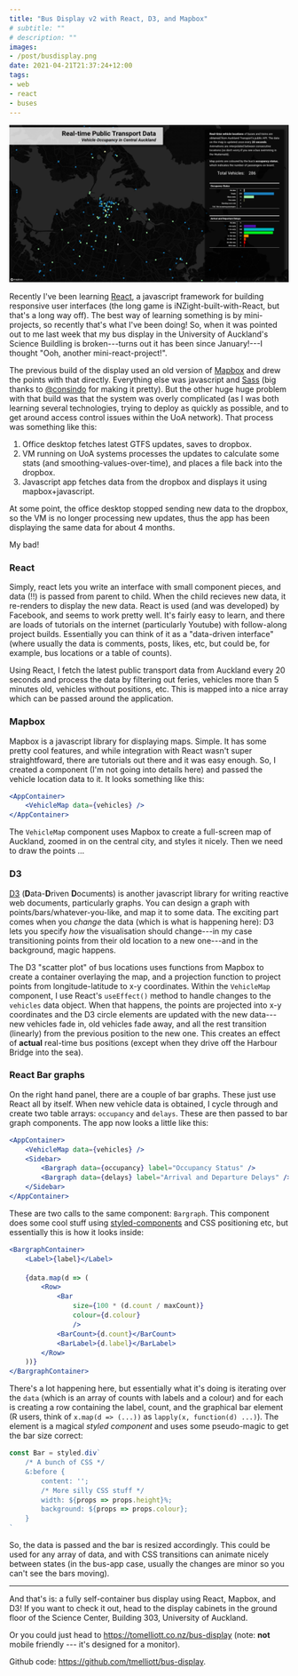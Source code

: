 ```yaml
---
title: "Bus Display v2 with React, D3, and Mapbox"
# subtitle: ""
# description: ""
images:
- /post/busdisplay.png
date: 2021-04-21T21:37:24+12:00
tags:
- web
- react
- buses
---
```


![](/post/busdisplay.png)


Recently I've been learning [React](https://reactjs.org), a javascript framework for building responsive user interfaces (the long game is iNZight-built-with-React, but that's a long way off). The best way of learning something is by mini-projects, so recently that's what I've been doing! So, when it was pointed out to me last week that my bus display in the University of Auckland's Science Buildling is broken---turns out it has been since January!---I thought "Ooh, another mini-react-project!".

The previous build of the display used an old version of [Mapbox](https://www.mapbox.com/) and drew the points with that directly. Everything else was javascript and [Sass](https://sass-lang.com/) (big thanks to [@consindo](https://twitter.com/consindo) for making it pretty). But the other huge huge problem with that build was that the system was overly complicated (as I was both learning several technologies, trying to deploy as quickly as possible, and to get around access control issues within the UoA network). That process was something like this:

1. Office desktop fetches latest GTFS updates, saves to dropbox.
2. VM running on UoA systems processes the updates to calculate some stats (and smoothing-values-over-time), and places a file back into the dropbox.
3. Javascript app fetches data from the dropbox and displays it using mapbox+javascript.

At some point, the office desktop stopped sending new data to the dropbox, so the VM is no longer processing new updates, thus the app has been displaying the same data for about 4 months.

My bad!

### React

Simply, react lets you write an interface with small component pieces, and data (!!) is passed from parent to child. When the child recieves new data, it re-renders to display the new data. React is used (and was developed) by Facebook, and seems to work pretty well. It's fairly easy to learn, and there are loads of tutorials on the internet (particularly Youtube) with follow-along project builds. Essentially you can think of it as a "data-driven interface" (where usually the data is comments, posts, likes, etc, but could be, for example, bus locations or a table of counts).

Using React, I fetch the latest public transport data from Auckland every 20 seconds and process the data by filtering out feries, vehicles more than 5 minutes old, vehicles without positions, etc. This is mapped into a nice array which can be passed around the application.


### Mapbox

Mapbox is a javascript library for displaying maps. Simple. It has some pretty cool features, and while integration with React wasn't super straightfoward, there are tutorials out there and it was easy enough. So, I created a component (I'm not going into details here) and passed the vehicle location data to it. It looks something like this:
```jsx
<AppContainer>
    <VehicleMap data={vehicles} />
</AppContainer>
```
The `VehicleMap` component uses Mapbox to create a full-screen map of Auckland, zoomed in on the central city, and styles it nicely. Then we need to draw the points ...

### D3

[D3](https://d3js.org/) (**D**ata-**D**riven **D**ocuments) is another javascript library for writing reactive web documents, particularly graphs. You can design a graph with points/bars/whatever-you-like, and map it to some data. The exciting part comes when you *change* the data (which is what is happening here): D3 lets you specify *how* the visualisation should change---in my case transitioning points from their old location to a new one---and in the background, magic happens.

The D3 "scatter plot" of bus locations uses functions from Mapbox to create a container overlaying the map, and a projection function to project points from longitude-latitude to x-y coordinates. Within the `VehicleMap` component, I use React's `useEffect()` method to handle changes to the `vehicles` data object. When that happens, the points are projected into x-y coordinates and the D3 circle elements are updated with the new data---new vehicles fade in, old vehicles fade away, and all the rest transition (linearly) from the previous position to the new one. This creates an effect of **actual** real-time bus positions (except when they drive off the Harbour Bridge into the sea).


### React Bar graphs

On the right hand panel, there are a couple of bar graphs. These just use React all by itself. When new vehicle data is obtained, I cycle through and create two table arrays: `occupancy` and `delays`. These are then passed to bar graph components. The app now looks a little like this:
```jsx
<AppContainer>
    <VehicleMap data={vehicles} />
    <Sidebar>
        <Bargraph data={occupancy} label="Occupancy Status" />
        <Bargraph data={delays} label="Arrival and Departure Delays" />
    </Sidebar>
</AppContainer>
```

These are two calls to the same component: `Bargraph`. This component does some cool stuff using [styled-components](https://styled-components.com/) and CSS positioning etc, but essentially this is how it looks inside:
```jsx
<BargraphContainer>
    <Label>{label}</Label>

    {data.map(d => (
        <Row>
            <Bar
                size={100 * (d.count / maxCount)}
                colour={d.colour}
                />
            <BarCount>{d.count}</BarCount>
            <BarLabel>{d.label}</BarLabel>
        </Row>
    ))}
</BargraphContainer>
```
There's a lot happening here, but essentially what it's doing is iterating over the `data` (which is an array of counts with labels and a colour) and for each is creating a row containing the label, count, and the graphical bar element (R users, think of `x.map(d => (...))` as `lapply(x, function(d) ...)`). The element is a magical *styled component* and uses some pseudo-magic to get the bar size correct:
```jsx
const Bar = styled.div`
    /* A bunch of CSS */
    &:before {
        content: '';
        /* More silly CSS stuff */
        width: ${props => props.height}%;
        background: ${props => props.colour};
    }
`
```
So, the data is passed and the bar is resized accordingly. This could be used for any array of data, and with CSS transitions can animate nicely between states (in the bus-app case, usually the changes are minor so you can't see the bars moving).

***

And that's is: a fully self-container bus display using React, Mapbox, and D3! If you want to check it out, head to the display cabinets in the ground floor of the Science Center, Building 303, University of Auckland.

Or you could just head to https://tomelliott.co.nz/bus-display (note: **not** mobile friendly --- it's designed for a monitor).

Github code: https://github.com/tmelliott/bus-display.
